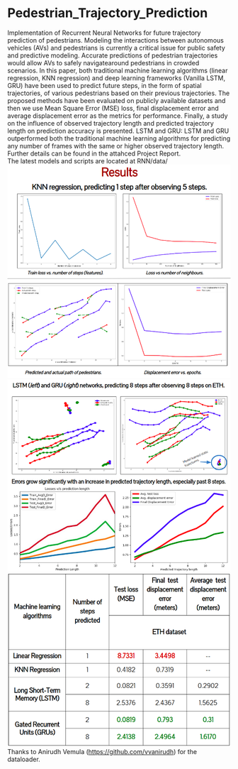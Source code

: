 # Pedestrian_Trajectory_Prediction
Implementation of Recurrent Neural Networks for future trajectory prediction of pedestrians. 
Modeling the interactions between autonomous vehicles (AVs) and pedestrians is currently a critical issue for public safety and predictive modeling. Accurate predictions of pedestrian trajectories would allow AVs to safely navigatearound pedestrians in crowded scenarios. In this paper, both traditional machine learning algorithms (linear regression, KNN regression) and deep learning frameworks (Vanilla LSTM, GRU) have been used  to predict future steps, in the form of spatial trajectories, of various pedestrians based on their previous trajectories. The proposed methods have been evaluated on publicly available datasets and then we use Mean Square Error (MSE) loss, final displacement error and average displacement error as the metrics for performance. Finally, a study on the influence of observed trajectory length and predicted trajectory length on prediction accuracy is presented. LSTM and GRU: LSTM and GRU outperformed both the traditional machine learning algorithms for predicting any number of frames with the same or higher observed trajectory length.
Further details can be found in the attahced Project Report. <br>
The latest models and scripts are located at RNN/data/ <br>
![alt text](images/result1.png)
![alt text](images/result2.png)
![alt text](images/result3.png)
Thanks to Anirudh Vemula (https://github.com/vvanirudh) for the dataloader.

